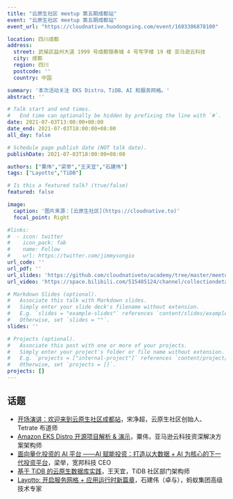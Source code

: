 ```yaml
---
title: "云原生社区 meetup 第五期成都站"
event: "云原生社区 meetup 第五期成都站"
event_url: "https://cloudnative.huodongxing.com/event/1603306878100"

location: 四川成都
address:
  street: 武侯区益州大道 1999 号成都银泰城 4 号写字楼 19 楼 亚马逊云科技
  city: 成都
  region: 四川
  postcode: ''
  country: 中国

summary: '本次活动关注 EKS Distro、TiDB、AI 和服务网格。'
abstract: ''

# Talk start and end times.
#   End time can optionally be hidden by prefixing the line with `#`.
date: 2021-07-03T13:00:00+08:00
date_end: 2021-07-03T18:00:00+08:00
all_day: false

# Schedule page publish date (NOT talk date).
publishDate: 2021-07-03T18:00:00+08:00

authors: ["粟伟","梁举","王天宜","石建伟"]
tags: ["Layotto","TiDB"]

# Is this a featured talk? (true/false)
featured: false

image:
  caption: '图片来源：[云原生社区](https://cloudnative.to)'
  focal_point: Right

#links:
#  - icon: twitter
#    icon_pack: fab
#    name: Follow
#    url: https://twitter.com/jimmysongio
url_code: ''
url_pdf: ''
url_slides: 'https://github.com/cloudnativeto/academy/tree/master/meetup/05-chengdu'
url_video: 'https://space.bilibili.com/515485124/channel/collectiondetail?sid=203190'

# Markdown Slides (optional).
#   Associate this talk with Markdown slides.
#   Simply enter your slide deck's filename without extension.
#   E.g. `slides = "example-slides"` references `content/slides/example-slides.md`.
#   Otherwise, set `slides = ""`.
slides: ''

# Projects (optional).
#   Associate this post with one or more of your projects.
#   Simply enter your project's folder or file name without extension.
#   E.g. `projects = ["internal-project"]` references `content/project/deep-learning/index.md`.
#   Otherwise, set `projects = []`.
projects: []
---
```


## 话题

- [开场演讲：欢迎来到云原生社区成都站](https://www.bilibili.com/video/BV1zh411h7vH)，宋净超，云原生社区创始人、Tetrate 布道师
- [Amazon EKS Distro 开源项目解析 & 演示](https://www.bilibili.com/video/BV1to4y1C7Sm)，粟伟，亚马逊云科技资深解决方案架构师
- [面向量化投资的 AI 平台 ——AI 赋能投资：打造以大数据 + AI 为核心的下一代投资平台](https://www.bilibili.com/video/BV1ih411h7HA)，梁举，宽邦科技 CEO
- [基于 TiDB 的云原生数据库实践](https://www.bilibili.com/video/BV1NM4y1M7gg)，王天宜，TiDB 社区部门架构师
- [Layotto: 开启服务网格 + 应用运行时新篇章](https://www.bilibili.com/video/BV1ty4y1M7SX)，石建伟（卓与），蚂蚁集团高级技术专家
